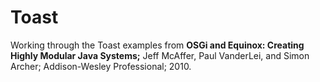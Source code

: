 Toast
=====

Working through the Toast examples from **OSGi and Equinox:  Creating Highly Modular
Java Systems;**  Jeff McAffer, Paul VanderLei, and Simon Archer;  Addison-Wesley Professional;
2010.

